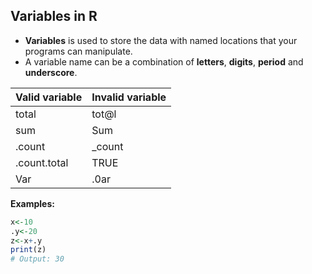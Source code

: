 ## Variables in R
- **Variables** is used to store the data with named locations that your programs can manipulate.
- A variable name can be a combination of **letters**, **digits**, **period** and **underscore**.

| **Valid variable** | **Invalid variable** |
| ---- | ---- |
| total | tot@l |
| sum | Sum |
| .count | _count |
| .count.total | TRUE |
| Var | .0ar |

**Examples:**
```r
x<-10
.y<-20
z<-x+.y
print(z)
# Output: 30
```
